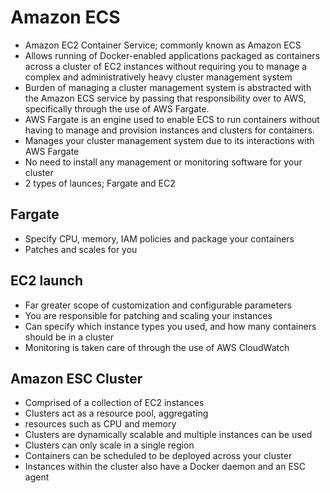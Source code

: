 # Amazon ECS

- Amazon EC2 Container Service; commonly known as Amazon ECS
- Allows running of Docker-enabled applications packaged as containers across a cluster of EC2 instances without requiring you to manage a complex and administratively heavy cluster management system
- Burden of managing a cluster management system is abstracted with the Amazon ECS service by passing that responsibility over to AWS, specifically through the use of AWS Fargate. 
- AWS Fargate is an engine used to enable ECS to run containers without having to manage and provision instances and clusters for containers. 
- Manages your cluster management system due to its interactions with AWS Fargate
- No need to install any management or monitoring software for your cluster
- 2 types of launces; Fargate and EC2


## Fargate

- Specify CPU, memory, IAM policies and package your containers
- Patches and scales for you


## EC2 launch

- Far greater scope of customization and configurable parameters
- You are responsible for patching and scaling your instances
- Can specify which instance types you used, and how many containers should be in a cluster
- Monitoring is taken care of through the use of AWS CloudWatch


## Amazon ESC Cluster

- Comprised of a collection of EC2 instances
- Clusters act as a resource pool, aggregating
-  resources such as CPU and memory
- Clusters are dynamically scalable and multiple instances can be used
- Clusters can only scale in a single region
- Containers can be scheduled to be deployed across your cluster
- Instances within the cluster also have a Docker daemon and an ESC agent